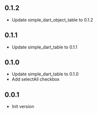 ## 0.1.2

- Update simple_dart_object_table to 0.1.2

## 0.1.1

- Update simple_dart_table to 0.1.1

## 0.1.0

- Update simple_dart_table to 0.1.0
- Add selectAll checkbox

## 0.0.1

- Init version